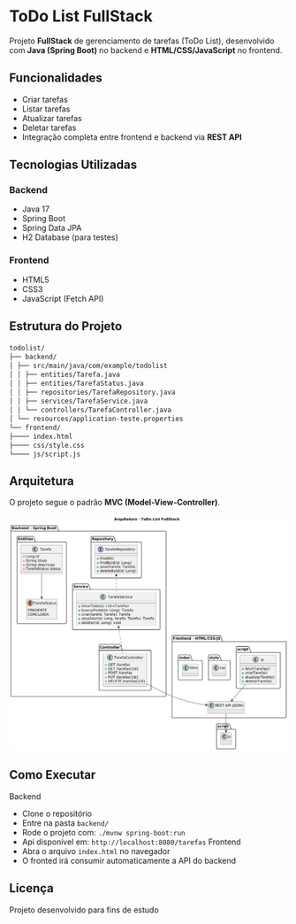 
# ToDo List FullStack

Projeto **FullStack** de gerenciamento de tarefas (ToDo List), desenvolvido com **Java (Spring Boot)** no backend e **HTML/CSS/JavaScript** no frontend.  

## Funcionalidades
- Criar tarefas  
- Listar tarefas  
- Atualizar tarefas  
- Deletar tarefas  
- Integração completa entre frontend e backend via **REST API**  

## Tecnologias Utilizadas
### Backend
- Java 17  
- Spring Boot  
- Spring Data JPA  
- H2 Database (para testes)  

### Frontend
- HTML5  
- CSS3  
- JavaScript (Fetch API)  

## Estrutura do Projeto

```
todolist/
├── backend/
│ ├── src/main/java/com/example/todolist
│ │ ├── entities/Tarefa.java
│ │ ├── entities/TarefaStatus.java
│ │ ├── repositories/TarefaRepository.java
│ │ ├── services/TarefaService.java
│ │ └── controllers/TarefaController.java
│ └── resources/application-teste.properties
└── frontend/
├──── index.html
├──── css/style.css
└──── js/script.js
```

## Arquitetura
O projeto segue o padrão **MVC (Model-View-Controller)**.  

![Arquitetura do Sistema](docs/diagrama.png)

## Como Executar
Backend
- Clone o repositório
- Entre na pasta ``backend/``
- Rode o projeto com: ``./mvnw spring-boot:run``
- Api disponível em: ``http://localhost:8080/tarefas``
Frontend
- Abra o arquivo ``index.html`` no navegador
- O fronted irá consumir automaticamente a API do backend

## Licença
Projeto desenvolvido para fins de estudo



